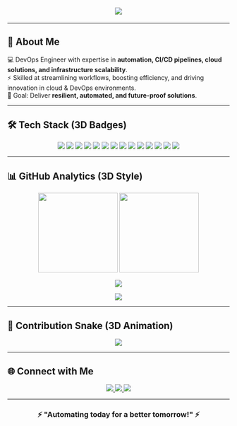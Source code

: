 <h1 align="center">
  <img src="https://readme-typing-svg.demolab.com?font=Orbitron&size=32&duration=4000&pause=1000&color=00F7FF&center=true&vCenter=true&width=700&lines=👋+Hi!+I'm+Meraj+Pathan;🚀+DevOps+Engineer;☁️+Cloud+%7C+Automation+%7C+CI%2FCD;💡+Passionate+About+Learning+%26+Building" />
</h1>

---

## 🌌 About Me
💻 DevOps Engineer with expertise in **automation, CI/CD pipelines, cloud solutions, and infrastructure scalability**.  
⚡ Skilled at streamlining workflows, boosting efficiency, and driving innovation in cloud & DevOps environments.  
🎯 Goal: Deliver **resilient, automated, and future-proof solutions**.  

---

## 🛠️ Tech Stack (3D Badges)

<p align="center">
  <img src="https://img.shields.io/badge/DevOps-%2300ADD8.svg?style=for-the-badge&logo=devops&logoColor=white" />
  <img src="https://img.shields.io/badge/Jenkins-D24939?style=for-the-badge&logo=jenkins&logoColor=white" />
  <img src="https://img.shields.io/badge/Oracle-F80000?style=for-the-badge&logo=oracle&logoColor=white" />
  <img src="https://img.shields.io/badge/GitHub_Copilot-000000?style=for-the-badge&logo=githubcopilot&logoColor=white" />
  <img src="https://img.shields.io/badge/MSSQL-CC2927?style=for-the-badge&logo=microsoftsqlserver&logoColor=white" />
  <img src="https://img.shields.io/badge/Linux-FCC624?style=for-the-badge&logo=linux&logoColor=black" />
  <img src="https://img.shields.io/badge/AWS-FF9900?style=for-the-badge&logo=amazonaws&logoColor=white" />
  <img src="https://img.shields.io/badge/Ansible-EE0000?style=for-the-badge&logo=ansible&logoColor=white" />
  <img src="https://img.shields.io/badge/Git-F05032?style=for-the-badge&logo=git&logoColor=white" />
  <img src="https://img.shields.io/badge/GitHub-181717?style=for-the-badge&logo=github&logoColor=white" />
  <img src="https://img.shields.io/badge/CI%2FCD-0A0A0A?style=for-the-badge&logo=gitlab&logoColor=orange" />
  <img src="https://img.shields.io/badge/Docker-2496ED?style=for-the-badge&logo=docker&logoColor=white" />
  <img src="https://img.shields.io/badge/AutoSys-005571?style=for-the-badge&logo=automation&logoColor=white" />
  <img src="https://img.shields.io/badge/LoanIQ-2D2E83?style=for-the-badge&logo=ibm&logoColor=white" />
</p>

---

## 📊 GitHub Analytics (3D Style)

<p align="center">
  <img src="https://github-readme-stats.vercel.app/api?username=merajpathanAK&show_icons=true&theme=tokyonight&hide_border=true&bg_color=0D1117&border_radius=15&count_private=true" height="180" />
  <img src="https://github-readme-streak-stats.herokuapp.com?user=merajpathanAK&theme=tokyonight&hide_border=true&background=0D1117&border_radius=15" height="180" />
</p>

<p align="center">
  <img src="https://github-readme-activity-graph.vercel.app/graph?username=merajpathanAK&theme=react-dark&hide_border=true&bg_color=0D1117&radius=15" />
</p>

<p align="center">
  <img src="https://github-profile-trophy.vercel.app/?username=merajpathanAK&theme=algolia&no-frame=true&margin-w=10&margin-h=10" />
</p>

---

## 🐍 Contribution Snake (3D Animation)

<p align="center">
  <img src="https://raw.githubusercontent.com/merajpathanAK/merajpathanAK/output/github-contribution-grid-snake-dark.svg" />
</p>

---

## 🌐 Connect with Me
<p align="center">
  <a href="https://github.com/merajpathanAK">
    <img src="https://img.shields.io/badge/GitHub-181717?style=for-the-badge&logo=github&logoColor=white"/>
  </a>
  <a href="https://www.linkedin.com/in/pathan-meraj/">
    <img src="https://img.shields.io/badge/LinkedIn-0A66C2?style=for-the-badge&logo=linkedin&logoColor=white"/>
  </a>
  <a href="mailto:merajpathan85@gmail.com">
    <img src="https://img.shields.io/badge/Email-D14836?style=for-the-badge&logo=gmail&logoColor=white"/>
  </a>
</p>

---

<h3 align="center">⚡ "Automating today for a better tomorrow!" ⚡</h3>
